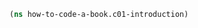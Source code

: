 <style>
.sourceCode:has(.printedClojure) {
  background-color: transparent;
  border-style: none;
}

.kind_map {
  background:            lightgreen;
  display:               grid;
  grid-template-columns: repeat(2, auto);
  justify-content:       center;
  text-align:            right;
  border: solid 1px black;
  border-radius: 10px;
}

.kind_vector {
  background:            lightblue;
  display:               grid;
  grid-template-columns: repeat(1, auto);
  align-items:           center;
  justify-content:       center;
  text-align:            center;
  border:                solid 2px black;
  padding:               10px;
}

.kind_set {
  background:            lightyellow;
  display:               grid;
  grid-template-columns: repeat(auto-fit, minmax(auto, max-content));
  align-items:           center;
  justify-content:       center;
  text-align:            center;
  border:                solid 1px black;
}

.kind_seq {
  background:            bisque;
  display:               grid;
  grid-template-columns: repeat(auto-fit, minmax(auto, max-content));
  align-items:           center;
  justify-content:       center;
  text-align:            center;
  border:                solid 1px black;
}
</style>

<link href="style.css" rel="stylesheet" type="text/css" />
<script src="https://scicloj.github.io/scittle/js/scittle.js" type="text/javascript"></script>
<script type="application/x-scittle">(require
  '[reagent.core :as r]
  '[reagent.dom :as dom]
  '[clojure.str :as str])
</script>

```clojure
(ns how-to-code-a-book.c01-introduction)
```
